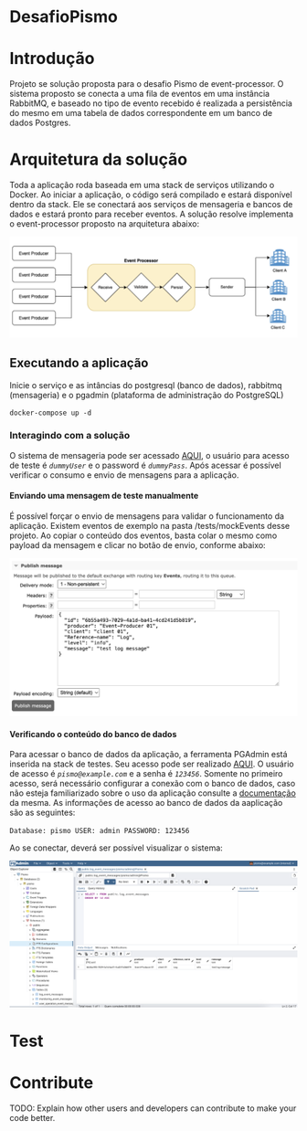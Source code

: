 # DesafioPismo

# Introdução

Projeto se solução proposta para o desafio Pismo de event-processor. O sistema proposto se conecta a uma fila de eventos
em uma instância RabbitMQ, e baseado no tipo de evento recebido é realizada a persistência do mesmo em uma tabela de
dados correspondente em um banco de dados Postgres.

# Arquitetura da solução

Toda a aplicação roda baseada em uma stack de serviços utilizando o Docker. Ao iniciar a aplicação, o código será
compilado e estará disponível dentro da stack. Ele se conectará aos serviços de mensageria e bancos de dados e estará
pronto
para receber eventos. A solução resolve implementa o event-processor proposto na arquitetura abaixo:

![](./assets/Arquitetura.png)

## Executando a aplicação

Inicie o serviço e as intâncias do postgresql (banco de dados), rabbitmq (mensageria) e o pgadmin (plataforma de
administração do PostgreSQL)

```
docker-compose up -d
```

### Interagindo com a solução

O sistema de mensageria pode ser acessado [AQUI](http://localhost:15672/#/queues), o usuário para acesso de teste é
_`dummyUser`_ e o password é _`dummyPass`_. Após acessar é possível verificar o consumo e envio de mensagens para a
aplicação.

#### Enviando uma mensagem de teste manualmente

É possível forçar o envio de mensagens para validar o funcionamento da aplicação. Existem eventos de exemplo na
pasta /tests/mockEvents desse projeto. Ao copiar o conteúdo dos eventos, basta colar o mesmo como payload da mensagem e
clicar no botão de envio, conforme abaixo:

![](./assets/PublishMessage.png)

#### Verificando o conteúdo do banco de dados

Para acessar o banco de dados da aplicação, a ferramenta PGAdmin está inserida na stack de testes.
Seu acesso pode ser realizado [AQUI](http://localhost:15432/browser/). O usuário de acesso é _`pismo@example.com`_
e a senha é _`123456`_. Somente no primeiro acesso, será necessário configurar a conexão com o banco de dados,
caso não esteja familiarizado sobre o uso da aplicação consulte
a [documentação](https://www.pgadmin.org/docs/pgadmin4/development/connecting.html) da mesma.
As informações de acesso ao banco de dados da aaplicação são as seguintes:

`Database: pismo
USER: admin
PASSWORD: 123456
`

Ao se conectar, deverá ser possível visualizar o sistema:

![](./assets/PGAdmin.png)

# Test

# Contribute

TODO: Explain how other users and developers can contribute to make your code better.

